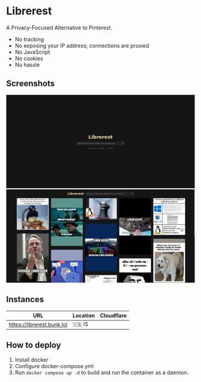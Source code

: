 # Librerest
A Privacy-Focused Alternative to Pinterest.
- No tracking
- No exposing your IP address; connections are proxied
- No JavaScript
- No cookies
- No hassle

## Screenshots
![Index](./screenshots/index.png)
![Results](./screenshots/results.png)

## Instances
| URL | Location | Cloudflare |
|-|-|-|
| https://librerest.bunk.lol | 🇮🇸 IS ||

## How to deploy
1. Install docker
2. Configure docker-compose.yml
3. Run `docker compose up -d` to build and run the container as a daemon.
